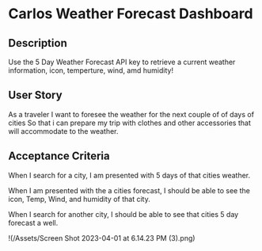 # Carlos Weather Forecast Dashboard

## Description
Use the 5 Day Weather Forecast API key to retrieve a current weather information, icon, temperture, wind, amd humidity!

## User Story
As a traveler
I want to foresee the weather for the next couple of of days of cities
So that i can prepare my trip with clothes and other accessories that will accommodate to the weather.

## Acceptance Criteria
When I search for a city, I am presented with 5 days of that cities weather.

When I am presented with the a cities forecast, I should be able to see the icon, Temp, Wind, and humidity of that city. 

When I search for another city, I should be able to see that cities 5 day forecast a well.

!(/Assets/Screen Shot 2023-04-01 at 6.14.23 PM (3).png)
